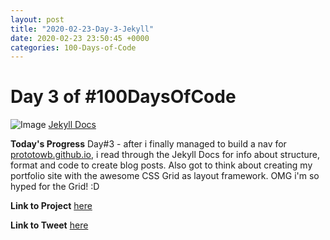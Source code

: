 ```yaml
---
layout: post
title: "2020-02-23-Day-3-Jekyll"
date: 2020-02-23 23:50:45 +0000
categories: 100-Days-of-Code
---
```


# Day 3 of #100DaysOfCode
![Image](https://jekyllrb.com/img/jekyll-og.png)
[Jekyll Docs](https://jekyllrb.com/docs/posts/)
<br/>

**Today's Progress**
Day#3 - after i finally managed to build a nav for [prototowb.github.io](http://prototowb.github.io), i read through the Jekyll Docs for info about structure, format and code to create blog posts. Also got to think about creating my portfolio site with the awesome CSS Grid as layout framework. OMG i'm so hyped for the Grid! :D
<br/>

**Link to Project**
[here](https://prototowb.github.io)
<br/>

**Link to Tweet**
[here](https://twitter.com/prototowb)

